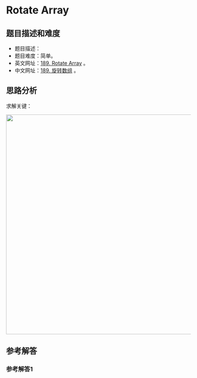 # Rotate Array

## 题目描述和难度
+ 题目描述：
+ 题目难度：简单。
+ 英文网址：[189. Rotate Array](https://leetcode.com/problems/rotate-array/description/)  。
+ 中文网址：[189. 旋转数组](https://leetcode-cn.com/problems/rotate-array/description/)  。
## 思路分析
求解关键：

<img src="https://liweiwei1419.github.io/images/leetcode-solution/" width="600">

## 参考解答
### 参考解答1

```java

```